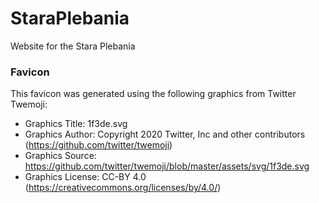 # StaraPlebania

Website for the Stara Plebania

### Favicon
This favicon was generated using the following graphics from Twitter Twemoji:

- Graphics Title: 1f3de.svg
- Graphics Author: Copyright 2020 Twitter, Inc and other contributors (https://github.com/twitter/twemoji)
- Graphics Source: https://github.com/twitter/twemoji/blob/master/assets/svg/1f3de.svg
- Graphics License: CC-BY 4.0 (https://creativecommons.org/licenses/by/4.0/)
